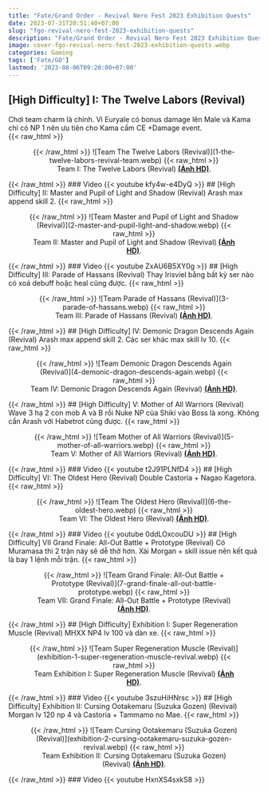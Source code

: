 ```yaml
---
title: "Fate/Grand Order - Revival Nero Fest 2023 Exhibition Quests"
date: 2023-07-31T20:51:40+07:00
slug: "fgo-revival-nero-fest-2023-exhibition-quests"
description: "Fate/Grand Order - Revival Nero Fest 2023 Exhibition Quests"
image: cover-fgo-revival-nero-fest-2023-exhibition-quests.webp
categories: Gaming
tags: ['Fate/GO']
lastmod: '2023-08-06T09:20:00+07:00'
---
```

## [High Difficulty] I: The Twelve Labors (Revival)
Chơi team charm là chính. Vì Euryale có bonus damage lên Male và Kama chỉ có NP 1 nên ưu tiên cho Kama cầm CE +Damage event.  
{{< raw_html >}}  
<figure align="center">{{< /raw_html >}}
![Team The Twelve Labors (Revival)](1-the-twelve-labors-revival-team.webp)
{{< raw_html >}}  
<figcaption>Team I: The Twelve Labors (Revival) <a class="link" href="https://imgur.com/jXtRPtt" target="_blank" rel="noopener"><b>(Ảnh HD)</a></b>.</figcaption>
</figure>{{< /raw_html >}}
### Video
{{< youtube kfy4w-e4DyQ >}}
## [High Difficulty] II: Master and Pupil of Light and Shadow (Revival)
Arash max append skill 2.  
{{< raw_html >}}  
<figure align="center">{{< /raw_html >}}
![Team Master and Pupil of Light and Shadow (Revival)](2-master-and-pupil-light-and-shadow.webp)
{{< raw_html >}}  
<figcaption>Team II: Master and Pupil of Light and Shadow (Revival) <a class="link" href="https://i.imgur.com/aC2DLPp.png" target="_blank" rel="noopener"><b>(Ảnh HD)</a></b>.</figcaption>
</figure>{{< /raw_html >}}
### Video
{{< youtube ZxAU6B5XY0g >}}
## [High Difficulty] III: Parade of Hassans (Revival)
Thay Irisviel bằng bất kỳ ser nào có xoá debuff hoặc heal cũng được.  
{{< raw_html >}}  
<figure align="center">{{< /raw_html >}}
![Team Parade of Hassans (Revival)](3-parade-of-hassans.webp)
{{< raw_html >}}  
<figcaption>Team III: Parade of Hassans (Revival) <a class="link" href="https://i.imgur.com/4i1YMQm.png" target="_blank" rel="noopener"><b>(Ảnh HD)</a></b>.</figcaption>
</figure>{{< /raw_html >}}
## [High Difficulty] IV: Demonic Dragon Descends Again (Revival)
Arash max append skill 2. Các ser khác max skill lv 10.  
{{< raw_html >}}  
<figure align="center">{{< /raw_html >}}
![Team Demonic Dragon Descends Again (Revival)](4-demonic-dragon-descends-again.webp)
{{< raw_html >}}  
<figcaption>Team IV: Demonic Dragon Descends Again (Revival) <a class="link" href="https://i.imgur.com/TAFnecy.png" target="_blank" rel="noopener"><b>(Ảnh HD)</a></b>.</figcaption>
</figure>{{< /raw_html >}}
## [High Difficulty] V: Mother of All Warriors (Revival)
Wave 3 hạ 2 con mob A và B rồi Nuke NP của Shiki vào Boss là xong. Không cần Arash với Habetrot cũng được.  
{{< raw_html >}}  
<figure align="center">{{< /raw_html >}}
![Team Mother of All Warriors (Revival)](5-mother-of-all-warriors.webp)
{{< raw_html >}}  
<figcaption>Team V: Mother of All Warriors (Revival) <a class="link" href="https://i.imgur.com/Uj1arCY.png" target="_blank" rel="noopener"><b>(Ảnh HD)</a></b>.</figcaption>
</figure>{{< /raw_html >}}
### Video
{{< youtube t2J91PLNfD4 >}}
## [High Difficulty] VI: The Oldest Hero (Revival)
Double Castoria + Nagao Kagetora.  
{{< raw_html >}}  
<figure align="center">{{< /raw_html >}}
![Team The Oldest Hero (Revival)](6-the-oldest-hero.webp)
{{< raw_html >}}  
<figcaption>Team VI: The Oldest Hero (Revival) <a class="link" href="https://i.imgur.com/gzX67xr.png" target="_blank" rel="noopener"><b>(Ảnh HD)</a></b>.</figcaption>
</figure>{{< /raw_html >}}
### Video
{{< youtube 0ddLOxcouDU >}}
## [High Difficulty] VII Grand Finale: All-Out Battle + Prototype (Revival)
Có Muramasa thì 2 trận này sẽ dễ thở hơn. Xài Morgan + skill issue nên kết quả là bay 1 lệnh mỗi trận.  
{{< raw_html >}}  
<figure align="center">{{< /raw_html >}}
![Team Grand Finale: All-Out Battle + Prototype (Revival)](7-grand-finale-all-out-battle-prototype.webp)
{{< raw_html >}}  
<figcaption>Team VII: Grand Finale: All-Out Battle + Prototype (Revival) <a class="link" href="https://i.imgur.com/xyug0Py.png" target="_blank" rel="noopener"><b>(Ảnh HD)</a></b>.</figcaption>
</figure>{{< /raw_html >}}
## [High Difficulty] Exhibition I: Super Regeneration Muscle (Revival)
MHXX NP4 lv 100 và dàn xe.  
{{< raw_html >}}
<figure align="center">{{< /raw_html >}}
![Team Super Regeneration Muscle (Revival)](exhibition-1-super-regeneration-muscle-revival.webp)
{{< raw_html >}}
<figcaption>Team Exhibition I: Super Regeneration Muscle (Revival) <a class="link" href="https://i.imgur.com/zvLyNXm.png" target="_blank" rel="noopener"><b>(Ảnh HD)</b></a>.</figcaption>
</figure>{{< /raw_html >}}
### Video
{{< youtube 3szuHiHNrsc >}}
## [High Difficulty] Exhibition II: Cursing Ootakemaru (Suzuka Gozen) (Revival)
Morgan lv 120 np 4 và Castoria + Tammamo no Mae.  
{{< raw_html >}}
<figure align="center">{{< /raw_html >}}
![Team Cursing Ootakemaru (Suzuka Gozen) (Revival)](exhibition-2-cursing-ootakemaru-suzuka-gozen-revival.webp)
{{< raw_html >}}
<figcaption>Team Exhibition II: Cursing Ootakemaru (Suzuka Gozen) (Revival) <a class="link" href="https://i.imgur.com/iw2Ngkx.png" target="_blank" rel="noopener"><b>(Ảnh HD)</b></a>.</figcaption>
</figure>{{< /raw_html >}}
### Video
{{< youtube HxnXS4sxkS8 >}}

